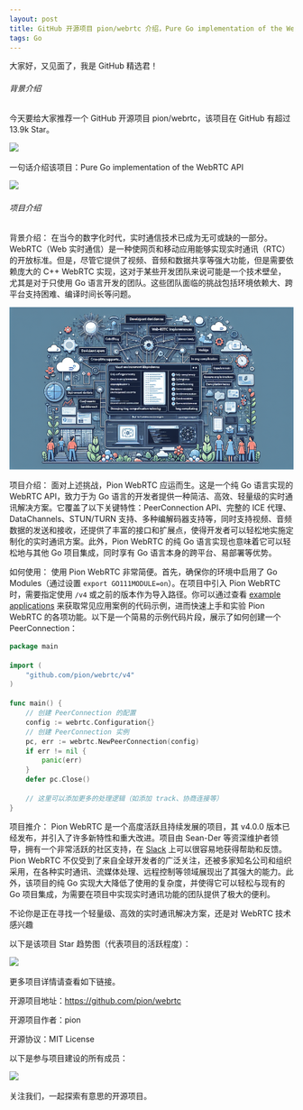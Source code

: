 ```yaml
---
layout: post
title: GitHub 开源项目 pion/webrtc 介绍，Pure Go implementation of the WebRTC API
tags: Go
---
```


大家好，又见面了，我是 GitHub 精选君！

###### 背景介绍

今天要给大家推荐一个 GitHub 开源项目 pion/webrtc，该项目在 GitHub 有超过 13.9k Star。

![](https://stats.deeptrain.net/repo/pion/webrtc/?theme=light)

一句话介绍该项目：Pure Go implementation of the WebRTC API




![](https://raw.githubusercontent.com/pion/webrtc/master/./.github/pion-gopher-webrtc.png)


###### 项目介绍

背景介绍：
在当今的数字化时代，实时通信技术已成为无可或缺的一部分。WebRTC（Web 实时通信）是一种使网页和移动应用能够实现实时通讯（RTC）的开放标准。但是，尽管它提供了视频、音频和数据共享等强大功能，但是需要依赖庞大的 C++ WebRTC 实现，这对于某些开发团队来说可能是一个技术壁垒，尤其是对于只使用 Go 语言开发的团队。这些团队面临的挑战包括环境依赖大、跨平台支持困难、编译时间长等问题。



![](https://raw.githubusercontent.com/ZhuPeng/pic/master/mac/compress_tmp-630b78530288baeaaad95b72a0762eda.png)

项目介绍：
面对上述挑战，Pion WebRTC 应运而生。这是一个纯 Go 语言实现的 WebRTC API，致力于为 Go 语言的开发者提供一种简洁、高效、轻量级的实时通讯解决方案。它覆盖了以下关键特性：PeerConnection API、完整的 ICE 代理、DataChannels、STUN/TURN 支持、多种编解码器支持等，同时支持视频、音频数据的发送和接收，还提供了丰富的接口和扩展点，使得开发者可以轻松地实施定制化的实时通讯方案。此外，Pion WebRTC 的纯 Go 语言实现也意味着它可以轻松地与其他 Go 项目集成，同时享有 Go 语言本身的跨平台、易部署等优势。

如何使用：
使用 Pion WebRTC 非常简便。首先，确保你的环境中启用了 Go Modules（通过设置 `export GO111MODULE=on`）。在项目中引入 Pion WebRTC 时，需要指定使用 `/v4` 或之前的版本作为导入路径。你可以通过查看 [example applications](https://github.com/pion/webrtc/examples/README.md) 来获取常见应用案例的代码示例，进而快速上手和实验 Pion WebRTC 的各项功能。以下是一个简易的示例代码片段，展示了如何创建一个 PeerConnection：

```go
package main

import (
    "github.com/pion/webrtc/v4"
)

func main() {
    // 创建 PeerConnection 的配置
    config := webrtc.Configuration{}
    // 创建 PeerConnection 实例
    pc, err := webrtc.NewPeerConnection(config)
    if err != nil {
        panic(err)
    }
    defer pc.Close()

    // 这里可以添加更多的处理逻辑（如添加 track、协商连接等）
}
```

项目推介：
Pion WebRTC 是一个高度活跃且持续发展的项目，其 v4.0.0 版本已经发布，并引入了许多新特性和重大改进。项目由 Sean-Der 等资深维护者领导，拥有一个非常活跃的社区支持，在 [Slack](https://pion.ly/slack) 上可以很容易地获得帮助和反馈。Pion WebRTC 不仅受到了来自全球开发者的广泛关注，还被多家知名公司和组织采用，在各种实时通讯、流媒体处理、远程控制等领域展现出了其强大的能力。此外，该项目的纯 Go 实现大大降低了使用的复杂度，并使得它可以轻松与现有的 Go 项目集成，为需要在项目中实现实时通讯功能的团队提供了极大的便利。

不论你是正在寻找一个轻量级、高效的实时通讯解决方案，还是对 WebRTC 技术感兴趣

以下是该项目 Star 趋势图（代表项目的活跃程度）：

![](https://api.star-history.com/svg?repos=pion/webrtc&type=Timeline)

更多项目详情请查看如下链接。

开源项目地址：https://github.com/pion/webrtc 

开源项目作者：pion

开源协议：MIT License

以下是参与项目建设的所有成员：

![](https://contrib.rocks/image?repo=pion/webrtc)

关注我们，一起探索有意思的开源项目。

